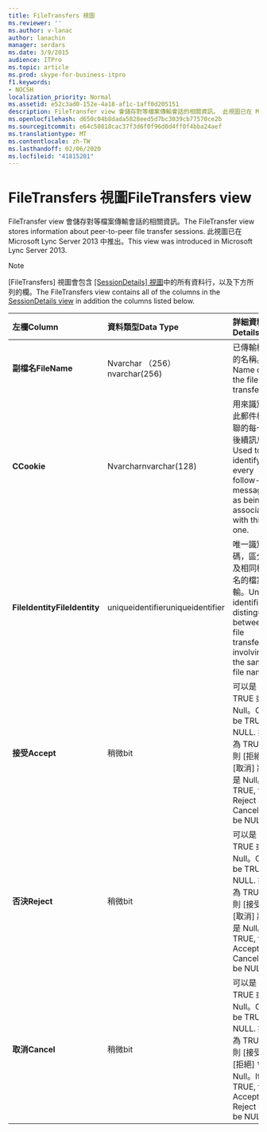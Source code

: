 ```yaml
---
title: FileTransfers 視圖
ms.reviewer: ''
ms.author: v-lanac
author: lanachin
manager: serdars
ms.date: 3/9/2015
audience: ITPro
ms.topic: article
ms.prod: skype-for-business-itpro
f1.keywords:
- NOCSH
localization_priority: Normal
ms.assetid: e52c3ad0-152e-4a18-af1c-1aff0d205151
description: FileTransfer view 會儲存對等檔案傳輸會話的相關資訊。 此視圖已在 Microsoft Lync Server 2013 中推出。
ms.openlocfilehash: d650c04b8dada5828eed5d7bc3039cb77570ce2b
ms.sourcegitcommit: e64c50818cac37f3d6f0f96d0d4ff0f4bba24aef
ms.translationtype: MT
ms.contentlocale: zh-TW
ms.lasthandoff: 02/06/2020
ms.locfileid: "41815201"
---
```

# <a name="filetransfers-view"></a><span data-ttu-id="d6a83-104">FileTransfers 視圖</span><span class="sxs-lookup"><span data-stu-id="d6a83-104">FileTransfers view</span></span>
 
<span data-ttu-id="d6a83-105">FileTransfer view 會儲存對等檔案傳輸會話的相關資訊。</span><span class="sxs-lookup"><span data-stu-id="d6a83-105">The FileTransfer view stores information about peer-to-peer file transfer sessions.</span></span> <span data-ttu-id="d6a83-106">此視圖已在 Microsoft Lync Server 2013 中推出。</span><span class="sxs-lookup"><span data-stu-id="d6a83-106">This view was introduced in Microsoft Lync Server 2013.</span></span>
  
> [!NOTE]
> <span data-ttu-id="d6a83-107">[FileTransfers] 視圖會包含 [ [SessionDetails] 視圖](sessiondetails-0.md)中的所有資料行，以及下方所列的欄。</span><span class="sxs-lookup"><span data-stu-id="d6a83-107">The FileTransfers view contains all of the columns in the [SessionDetails view](sessiondetails-0.md) in addition the columns listed below.</span></span>
  
|<span data-ttu-id="d6a83-108">**左欄**</span><span class="sxs-lookup"><span data-stu-id="d6a83-108">**Column**</span></span>|<span data-ttu-id="d6a83-109">**資料類型**</span><span class="sxs-lookup"><span data-stu-id="d6a83-109">**Data Type**</span></span>|<span data-ttu-id="d6a83-110">**詳細資料**</span><span class="sxs-lookup"><span data-stu-id="d6a83-110">**Details**</span></span>|
|:-----|:-----|:-----|
|<span data-ttu-id="d6a83-111">**副檔名**</span><span class="sxs-lookup"><span data-stu-id="d6a83-111">**FileName**</span></span> <br/> |<span data-ttu-id="d6a83-112">Nvarchar （256）</span><span class="sxs-lookup"><span data-stu-id="d6a83-112">nvarchar(256)</span></span>  <br/> |<span data-ttu-id="d6a83-113">已傳輸檔案的名稱。</span><span class="sxs-lookup"><span data-stu-id="d6a83-113">Name of the file transferred.</span></span>  <br/> |
|<span data-ttu-id="d6a83-114">**C**</span><span class="sxs-lookup"><span data-stu-id="d6a83-114">**Cookie**</span></span> <br/> |<span data-ttu-id="d6a83-115">Nvarchar</span><span class="sxs-lookup"><span data-stu-id="d6a83-115">nvarchar(128)</span></span>  <br/> |<span data-ttu-id="d6a83-116">用來識別與此郵件相關聯的每一封後續訊息。</span><span class="sxs-lookup"><span data-stu-id="d6a83-116">Used to identify every follow-up message as being associated with this one.</span></span>  <br/> |
|<span data-ttu-id="d6a83-117">**FileIdentity**</span><span class="sxs-lookup"><span data-stu-id="d6a83-117">**FileIdentity**</span></span> <br/> |<span data-ttu-id="d6a83-118">uniqueidentifier</span><span class="sxs-lookup"><span data-stu-id="d6a83-118">uniqueidentifier</span></span>  <br/> |<span data-ttu-id="d6a83-119">唯一識別碼，區分涉及相同檔案名的檔案傳輸。</span><span class="sxs-lookup"><span data-stu-id="d6a83-119">Unique identifier to distinguish between file transfers involving the same file name.</span></span>  <br/> |
|<span data-ttu-id="d6a83-120">**接受**</span><span class="sxs-lookup"><span data-stu-id="d6a83-120">**Accept**</span></span> <br/> |<span data-ttu-id="d6a83-121">稍微</span><span class="sxs-lookup"><span data-stu-id="d6a83-121">bit</span></span>  <br/> |<span data-ttu-id="d6a83-122">可以是 TRUE 或 Null。</span><span class="sxs-lookup"><span data-stu-id="d6a83-122">Can be TRUE or NULL.</span></span> <span data-ttu-id="d6a83-123">如果為 TRUE，則 [拒絕] 和 [取消] 將會是 Null。</span><span class="sxs-lookup"><span data-stu-id="d6a83-123">If TRUE, then Reject and Cancel will be NULL.</span></span>  <br/> |
|<span data-ttu-id="d6a83-124">**否決**</span><span class="sxs-lookup"><span data-stu-id="d6a83-124">**Reject**</span></span> <br/> |<span data-ttu-id="d6a83-125">稍微</span><span class="sxs-lookup"><span data-stu-id="d6a83-125">bit</span></span>  <br/> |<span data-ttu-id="d6a83-126">可以是 TRUE 或 Null。</span><span class="sxs-lookup"><span data-stu-id="d6a83-126">Can be TRUE or NULL.</span></span> <span data-ttu-id="d6a83-127">如果為 TRUE，則 [接受] 和 [取消] 將會是 Null。</span><span class="sxs-lookup"><span data-stu-id="d6a83-127">If TRUE, then Accept and Cancel will be NULL.</span></span>  <br/> |
|<span data-ttu-id="d6a83-128">**取消**</span><span class="sxs-lookup"><span data-stu-id="d6a83-128">**Cancel**</span></span> <br/> |<span data-ttu-id="d6a83-129">稍微</span><span class="sxs-lookup"><span data-stu-id="d6a83-129">bit</span></span>  <br/> |<span data-ttu-id="d6a83-130">可以是 TRUE 或 Null。</span><span class="sxs-lookup"><span data-stu-id="d6a83-130">Can be TRUE or NULL.</span></span> <span data-ttu-id="d6a83-131">如果為 TRUE，則 [接受] 和 [拒絕] 會是 Null。</span><span class="sxs-lookup"><span data-stu-id="d6a83-131">If TRUE, then Accept and Reject will be NULL.</span></span>  <br/> |
   

